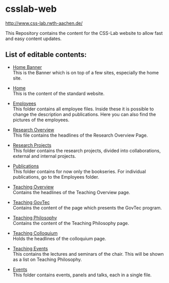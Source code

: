 # csslab-web
http://www.css-lab.rwth-aachen.de/

This Repository contains the content for the CSS-Lab website to allow fast and easy content updates.

## List of editable contents:

* [Home Banner](https://github.com/DocPaintfull/csslab-web-content/blob/master/data/homeBanner.json)  
This is the Banner which is on top of a few sites, especially the home site.

* [Home](https://github.com/DocPaintfull/csslab-web-content/blob/master/data/home.json)  
This is the content of the standard website.

* [Employees](https://github.com/DocPaintfull/csslab-web-content/tree/master/data/employees)  
This folder contains all employee files. Inside these it is possible to change the description and publications. Here you can also find the pictures of the employees.

* [Research Overview](https://github.com/DocPaintfull/csslab-web-content/blob/master/data/researchOverview.json)  
This file contains the headlines of the Research Overview Page.

* [Research Projects](https://github.com/DocPaintfull/csslab-web-content/tree/master/data/projects)  
This folder contains the research projects, divided into collaborations, external and internal projects.

* [Publications](https://github.com/DocPaintfull/csslab-web-content/tree/master/data/publications)  
This folder contains for now only the bookseries. For individual publications, go to the Employees folder.

* [Teaching Overview](https://github.com/DocPaintfull/csslab-web-content/blob/master/data/teachingOverview.json)  
Contains the headlines of the Teaching Overview page.

* [Teaching GovTec](https://github.com/DocPaintfull/csslab-web-content/blob/master/data/teachingGovtec.json)  
Contains the content of the page which presents the GovTec program.

* [Teaching Philosophy](https://github.com/DocPaintfull/csslab-web-content/blob/master/data/teachingPhilosophy.json)  
Contains the content of the Teaching Philosophy page.

* [Teaching Colloquium](https://github.com/DocPaintfull/csslab-web-content/blob/master/data/teachingColloquia.json)  
Holds the headlines of the colloquium page.

* [Teaching Events](https://github.com/DocPaintfull/csslab-web-content/blob/master/data/teachingEvents.json)  
This contains the lectures and seminars of the chair. This will be shown as a list on Teaching Philosophy.

* [Events](https://github.com/DocPaintfull/csslab-web-content/tree/master/data/events)  
This folder contains events, panels and talks, each in a single file.



